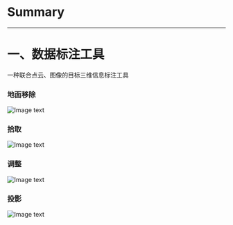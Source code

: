 # Summary

---
# 一、数据标注工具
一种联合点云、图像的目标三维信息标注工具
### 地面移除

![Image text](https://github.com/WAN96/summary-/blob/master/img/remove.gif)


### 拾取
![Image text](https://github.com/WAN96/summary-/blob/master/img/annotation.gif)


### 调整
![Image text](https://github.com/WAN96/summary-/blob/master/img/adjust.gif)


### 投影
![Image text](https://github.com/WAN96/summary-/blob/master/img/projection.gif)
